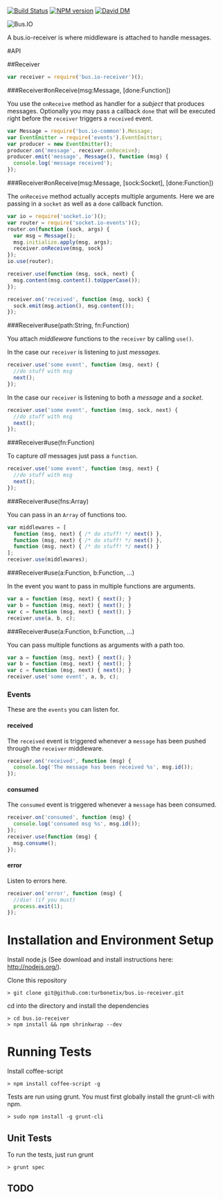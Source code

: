 [![Build Status](https://travis-ci.org/turbonetix/bus.io-receiver.svg?branch=master)](https://travis-ci.org/turbonetix/bus.io-receiver)
[![NPM version](https://badge.fury.io/js/bus.io-receiver.svg)](http://badge.fury.io/js/bus.io-receiver)
[![David DM](https://david-dm.org/turbonetix/bus.io-receiver.png)](https://david-dm.org/turbonetix/bus.io-receiver.png)

![Bus.IO](https://raw.github.com/turbonetix/bus.io/master/logo.png)

A bus.io-receiver is where middleware is attached to handle messages.

#API

##Receiver

```javascript
var receiver = require('bus.io-receiver')();
```

###Receiver#onReceive(msg:Message, [done:Function])

You use the `onReceive` method as handler for a *subject* that produces messages.  Optionally
you may pass a callback `done` that will be executed right before the `receiver` triggers
a `received` event.

```javascript
var Message = require('bus.io-common').Message;
var EventEmitter = require('events').EventEmitter;
var producer = new EventEmitter();
producer.on('message', receiver.onReceive);
producer.emit('message', Message(), function (msg) { 
  console.log('message received');
});
```

###Receiver#onReceive(msg:Message, [sock:Socket], [done:Function])

The `onReceive` method actually accepts multiple arguments.  Here we are passing in a `socket` as
well as a `done` callback function.

```javascript
var io = require('socket.io')();
var router = require('socket.io-events')();
router.on(function (sock, args) {
  var msg = Message();
  msg.initialize.apply(msg, args);
  receiver.onReceive(msg, sock)
});
io.use(router);

receiver.use(function (msg, sock, next) {
  msg.content(msg.content().toUpperCase());
});

receiver.on('received', function (msg, sock) {
  sock.emit(msg.action(), msg.content());
});
```

###Receiver#use(path:String, fn:Function)

You attach *middleware* functions to the `receiver` by calling `use()`.

In the case our `receiver` is listening to just *messages*.

```javascript
receiver.use('some event', function (msg, next) {
  //do stuff with msg
  next();
});
```

In the case our `receiver` is listening to both a *message* and a *socket*.

```javascript
receiver.use('some event', function (msg, sock, next) {
  //do stuff with msg
  next();
});
```

###Receiver#use(fn:Function)

To capture *all* messages just pass a `function`.

```javascript
receiver.use('some event', function (msg, next) {
  //do stuff with msg
  next();
});
```

###Receiver#use(fns:Array)

You can pass in an `Array` of functions too.

```javascript
var middlewares = [
  function (msg, next) { /* do stuff! */ next() },
  function (msg, next) { /* do stuff! */ next() },
  function (msg, next) { /* do stuff! */ next() }
];
receiver.use(middlewares);
```

###Receiver#use(a:Function, b:Function, ...)

In the event you want to pass in multiple functions are arguments.

```javascript
var a = function (msg, next) { next(); }
var b = function (msg, next) { next(); }
var c = function (msg, next) { next(); }
receiver.use(a, b, c);
```

###Receiver#use(a:Function, b:Function, ...)

You can pass multiple functions as arguments with a path too.

```javascript
var a = function (msg, next) { next(); }
var b = function (msg, next) { next(); }
var c = function (msg, next) { next(); }
receiver.use('some event', a, b, c);
```

### Events

These are the `events` you can listen for.

#### received

The `received` event is triggered whenever a `message` has been pushed through the `receiver` middleware.

```javascript
receiver.on('received', function (msg) {
  console.log('The message has been received %s', msg.id());
});
```

#### consumed

The `consumed` event is triggered whenever a `message` has been consumed.

```javascript
receiver.on('consumed', function (msg) {
  console.log('consumed msg %s', msg.id());
});
receiver.use(function (msg) {
  msg.consume();
});
```

#### error

Listen to errors here.

```javascript
receiver.on('error', function (msg) {
  //die! (if you must)
  process.exit(1);
});
```

# Installation and Environment Setup

Install node.js (See download and install instructions here: http://nodejs.org/).

Clone this repository

    > git clone git@github.com:turbonetix/bus.io-receiver.git

cd into the directory and install the dependencies

    > cd bus.io-receiver
    > npm install && npm shrinkwrap --dev

# Running Tests

Install coffee-script

    > npm install coffee-script -g

Tests are run using grunt.  You must first globally install the grunt-cli with npm.

    > sudo npm install -g grunt-cli

## Unit Tests

To run the tests, just run grunt

    > grunt spec

## TODO
